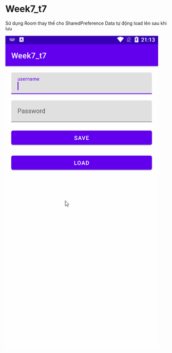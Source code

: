 # Week7_t7

Sử dụng Room thay thế cho SharedPreference
Data tự động load lên sau khi lưu

 ![master](week7.gif)

